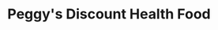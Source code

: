 ---
title: "Peggy's Discount Health Food"
url: /port-orange/peggys-discount-health-food/
shop: health food
---